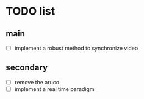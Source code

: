 # TODO list

## main

- [ ] implement a robust method to synchronize video

## secondary

- [ ] remove the aruco
- [ ] implement a real time paradigm